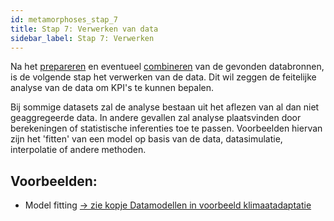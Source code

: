 ```yaml
---
id: metamorphoses_stap_7
title: Stap 7: Verwerken van data
sidebar_label: Stap 7: Verwerken
---
```


Na het [prepareren](stap_5.md) en eventueel [combineren](stap_6.md) van de gevonden databronnen, is de volgende stap het verwerken van de data. Dit wil zeggen de feitelijke analyse van de data om KPI's te kunnen bepalen.

Bij sommige datasets zal de analyse bestaan uit het aflezen van al dan niet geaggregeerde data. In andere gevallen zal analyse plaatsvinden door berekeningen of statistische inferenties toe te passen. Voorbeelden hiervan zijn het 'fitten' van een model op basis van de data, datasimulatie, interpolatie of andere methoden. 

## Voorbeelden:
+ Model fitting [-> zie kopje Datamodellen in voorbeeld klimaatadaptatie](Voorbeelden/klimaatadaptatie.md)